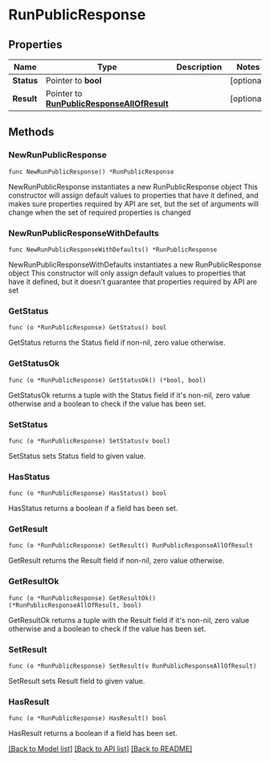 # RunPublicResponse

## Properties

Name | Type | Description | Notes
------------ | ------------- | ------------- | -------------
**Status** | Pointer to **bool** |  | [optional] 
**Result** | Pointer to [**RunPublicResponseAllOfResult**](RunPublicResponseAllOfResult.md) |  | [optional] 

## Methods

### NewRunPublicResponse

`func NewRunPublicResponse() *RunPublicResponse`

NewRunPublicResponse instantiates a new RunPublicResponse object
This constructor will assign default values to properties that have it defined,
and makes sure properties required by API are set, but the set of arguments
will change when the set of required properties is changed

### NewRunPublicResponseWithDefaults

`func NewRunPublicResponseWithDefaults() *RunPublicResponse`

NewRunPublicResponseWithDefaults instantiates a new RunPublicResponse object
This constructor will only assign default values to properties that have it defined,
but it doesn't guarantee that properties required by API are set

### GetStatus

`func (o *RunPublicResponse) GetStatus() bool`

GetStatus returns the Status field if non-nil, zero value otherwise.

### GetStatusOk

`func (o *RunPublicResponse) GetStatusOk() (*bool, bool)`

GetStatusOk returns a tuple with the Status field if it's non-nil, zero value otherwise
and a boolean to check if the value has been set.

### SetStatus

`func (o *RunPublicResponse) SetStatus(v bool)`

SetStatus sets Status field to given value.

### HasStatus

`func (o *RunPublicResponse) HasStatus() bool`

HasStatus returns a boolean if a field has been set.

### GetResult

`func (o *RunPublicResponse) GetResult() RunPublicResponseAllOfResult`

GetResult returns the Result field if non-nil, zero value otherwise.

### GetResultOk

`func (o *RunPublicResponse) GetResultOk() (*RunPublicResponseAllOfResult, bool)`

GetResultOk returns a tuple with the Result field if it's non-nil, zero value otherwise
and a boolean to check if the value has been set.

### SetResult

`func (o *RunPublicResponse) SetResult(v RunPublicResponseAllOfResult)`

SetResult sets Result field to given value.

### HasResult

`func (o *RunPublicResponse) HasResult() bool`

HasResult returns a boolean if a field has been set.


[[Back to Model list]](../README.md#documentation-for-models) [[Back to API list]](../README.md#documentation-for-api-endpoints) [[Back to README]](../README.md)


